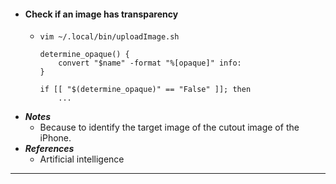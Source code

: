 - #### Check if an image has transparency
    - `vim ~/.local/bin/uploadImage.sh`
      ```
      determine_opaque() {
          convert "$name" -format "%[opaque]" info:
      }
      
      if [[ "$(determine_opaque)" == "False" ]]; then
          ...
      ```
- ***Notes***
    - Because to identify the target image of the cutout image of the iPhone.
- ***References***
    - Artificial intelligence
- ---
